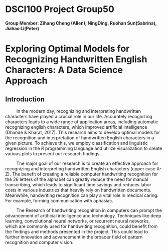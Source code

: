 # DSCI100 Project Group50 

**Group Member: Zihang Cheng (Allen), NingDing, Ruohan Sun(Sabrina), Jiahao Li(Peter)**

# Exploring Optimal Models for Recognizing Handwritten English Characters: A Data Science Approach

## Introduction

$\qquad$ In the modern day, recognizing and interpreting handwritten characters have played a crucial role in our life. Accurately recognizing characters leads to a wide range of application areas, including automatic recognizing english characters, which improved artificial intelligence (Dhande & Kharat, 2017). This research aims to develop optimal models for the recognition and interpretation of handwritten English characters in a given picture. To achieve this, we employ classification and linguistic regression in the $R$ programming language and utilize visualization to create various plots to present our research findings.

$\qquad$ The major goal of our research is to create an effective approach for recognizing and interpreting handwritten English characters (upper case A-Z). The benefit of creating a reliable computer handwriting recognition for the $26$ letters of the alphabet can greatly reduce the need for manual transcribing, which leads to significant time savings and reduces labor costs in various industries that heavily rely on handwritten documents. Meanwhile, handwriting recognition can play a vital role in medical caring. For example, forming communication with aphasiac.

$\qquad$ The Research of handwriting recognition in computers can prompt the advancement of artificial intelligence and technology. Techniques like deep learning, convolutional neural networks, or recurrent neural networks, which are commonly used for handwriting recognition, could benefit from the findings and methods presented in the project. This could lead to further innovation and advancement in the broader field of pattern recognition and computer vision.

